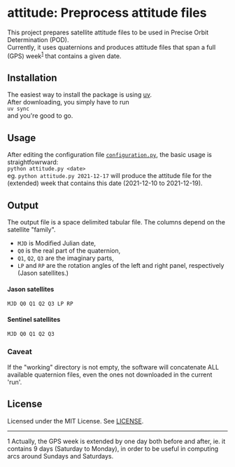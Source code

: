 # attitude: Preprocess attitude files


<!-- ## Introduction -->
This project prepares satellite attitude files to be used in Precise Orbit Determination (POD). \
Currently, it uses quaternions and produces attitude files that span a full (GPS)
week<sup>[1](#myfootnote1)</sup> that contains a given date.


## Installation
The easiest way to install the package is using [uv](https://github.com/astral-sh/uv). \
After downloading, you simply have to run \
`uv sync` \
and you're good to go.


## Usage
After editing the configuration file [`configuration.py`](src/configuration.py), the basic usage is
straightfowrward: \
`python attitude.py <date>` \
eg. `python attitude.py 2021-12-17` will produce the attitude file for the (extended) week that
contains this date (2021-12-10 to 2021-12-19).


## Output
The output file is a space delimited tabular file.  The columns depend on the satellite "family".

  - `MJD` is Modified Julian date,
  - `Q0` is the real part of the quaternion,
  - `Q1`, `Q2`, `Q3` are the imaginary parts,
  - `LP` and `RP` are the rotation angles of the left and right panel, respectively (Jason
    satellites.)


#### Jason satellites
`MJD Q0 Q1 Q2 Q3 LP RP`

#### Sentinel satellites
`MJD Q0 Q1 Q2 Q3`

### Caveat
If the "working" directory is not empty, the software will concatenate ALL available quaternion
files, even the ones not downloaded in the current 'run'.


<!-- ## Contributing
Provide guidelines for contributing to your project. -->


## License
Licensed under the MIT License.  See [LICENSE](LICENSE).



---
<a name="myfootnote1">1</a>  Actually, the GPS week is extended by one day both before and after,
ie. it contains 9 days (Saturday to Monday), in order to be useful in computing arcs around Sundays
and Saturdays.
